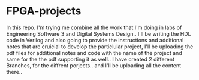 # FPGA-projects
In this repo. I'm trying me combine all the work that I'm doing in labs of Engineering Software 3 and Digital Systems Design.. 
I'll be writing the HDL code in Verilog and also going to provide the instructions and additional notes that are cruicial to develop the particlular project, I'll be uploading the pdf files for additional notes and code with the name of the project and same for the the pdf supporting it as well.. 
I have created 2 different Branches, for the diffrent porjects.. and I'll be uploading all the content there.. 
